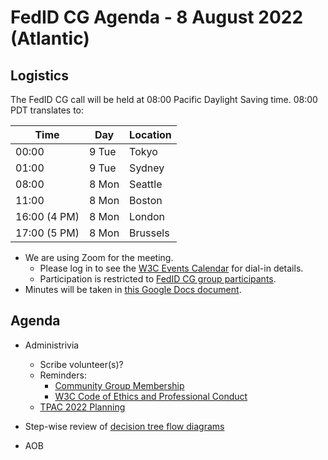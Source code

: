 # FedID CG Agenda - 8 August 2022 (Atlantic)

## Logistics

The FedID CG call will be held at 08:00 Pacific Daylight Saving time. 08:00 PDT translates to:

| Time         | Day    | Location      |
| ------------ | ------ | ------------- |
| 00:00        | 9 Tue | Tokyo         |
| 01:00        | 9 Tue | Sydney        |
| 08:00        | 8 Mon | Seattle       |
| 11:00        | 8 Mon | Boston        |
| 16:00 (4 PM) | 8 Mon | London        |
| 17:00 (5 PM) | 8 Mon | Brussels      |


* We are using Zoom for the meeting.
    * Please log in to see the [W3C Events Calendar](https://www.w3.org/events/meetings/cceb9fe7-9d35-4041-a31f-d47b7757d64b/20220808T080000) for dial-in details. 
    * Participation is restricted to [FedID CG group participants](https://www.w3.org/community/fed-id/participants).
* Minutes will be taken in [this Google Docs document](https://docs.google.com/document/d/1O7Rn8Aj4rsYWohdEP61lnGdgkai0xTZFQgm7XEA0RBM/edit#).


## Agenda

* Administrivia
  * Scribe volunteer(s)?
  * Reminders: 
     * [Community Group Membership](https://www.w3.org/community/fed-id/)
     * [W3C Code of Ethics and Professional Conduct](https://www.w3.org/Consortium/cepc/)
  * [TPAC 2022 Planning](https://docs.google.com/document/d/1616EDFkRvzMEJT1xE-ZDZHAmQjRcY5TxAiANcbbJcA8/edit)

* Step-wise review of [decision tree flow diagrams](https://github.com/fedidcg/use-case-library/tree/main/decision_tree_flows)


* AOB

